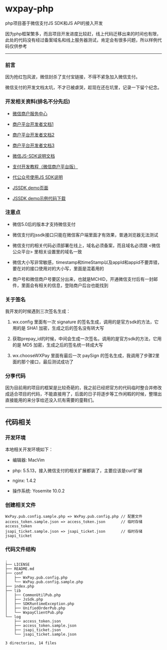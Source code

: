 wxpay-php
=========

php项目基于微信支付JS SDK和JS API的接入开发

因为php框架繁多，而且项目开发进度比较赶，线上代码迁移出来的时间也有限，此处的代码没有经过备案域名和线上服务器测试，肯定会有很多问题，所以样例代码仅供参考

---

### 前言

因为抢红包风波，微信封杀了支付宝链接，不得不紧急加入微信支付。

微信支付的开发文档太坑，不才已被虐哭，趁现在还在坑里，记录一下留个纪念。

### 开发相关资料(排名不分先后)

* [微信商户服务中心](https://mp.weixin.qq.com/paymch/readtemplate?t=mp/business/faq2_tmpl)

* [商户平台开发者文档1](http://pay.weixin.qq.com/wiki/doc/api/index.html)

* [商户平台开发者文档2](http://pay.weixin.qq.com/wiki/doc/api/jsapi.php)

* [商户平台开发者文档3](http://pay.weixin.qq.com/wiki/doc/api/index.php?chapter=1_1)

* [微信JS-SDK说明文档](http://mp.weixin.qq.com/wiki/7/aaa137b55fb2e0456bf8dd9148dd613f.html)

* [支付开发教程（微信商户平台版）](https://mp.weixin.qq.com/paymch/readtemplate?t=mp/business/course3_tmpl)

* [代公众号使用JS SDK说明](https://open.weixin.qq.com/cgi-bin/showdocument?action=doc&id=open1421823488&t=0.37369911512359977)

* [JSSDK demo页面](http://demo.open.weixin.qq.com/jssdk/)

* [JSSDK demo示例代码下载](http://demo.open.weixin.qq.com/jssdk/sample.zip)

### 注意点

* 微信5.0后的版本才支持微信支付

* 微信支付的jssdk接口只能在微信客户端里面才有效果，普通浏览器无法测试

* 微信支付的相关代码必须部署在线上，域名必须备案，而且域名必须跟 <微信公众平台> 里相关设置里的域名一致

* 微信大小写非常敏感，timestamp和timeStamp以及appId和appid不要弄错，要在对的接口使用对的大小写，里面是混着用的

* 商户号和微信商户号要区分出来，也就是MCHID，开通微信支付后有一封邮件，里面会有相关的信息，登陆商户后台也能找到

### 关于签名

我开发的时候遇到三次签名生成：

1. wx.config 里面有一次 signature 的签名生成，调用的是官方sdk的方法，它用的是 SHA1 加密，生成之后的签名没有转大写

2. 获取prepay\_id的时候，中间会生成一次签名，调用的是官方sdk的方法，它用的是 MD5 加密，生成之后的签名统一转成大写

3. wx.chooseWXPay 里面有最后一次 paySign 的签名生成，我调用了步骤2里面的那个接口，最后测试成功了

### 分享代码

因为目前用的项目的框架是比较奇葩的，我之前已经把官方的代码临时整合并修改成适合项目的代码，不能直接用了，后面的日子将逐步等工作闲暇的时候，整理出直接能用的来分享给还没入坑有需要的童鞋们。

---

## 代码相关

### 开发环境

本地相关开发环境如下：

* 编辑器: MacVim

* php: 5.5.13，接入微信支付的相关扩展都装了，主要应该是curl扩展

* nginx: 1.4.2

* 操作系统: Yosemite 10.0.2

### 创建相关文件

    WxPay.pub.config.sample.php => WxPay.pub.config.php // 配置文件
    access_token.sample.json => access_token.json       // 临时存储access_token
    jsapi_ticket.sample.json => jsapi_ticket.json       // 临时存储jsapi_ticket

### 代码文件结构

    .
    ├── LICENSE
    ├── README.md
    ├── conf
    │   ├── WxPay.pub.config.php
    │   └── WxPay.pub.config.sample.php
    ├── index.php
    ├── lib
    │   ├── CommonUtilPub.php
    │   ├── JsSdk.php
    │   ├── SDKRuntimeException.php
    │   ├── UnifiedOrderPub.php
    │   └── WxpayClientPub.php
    └── log
        ├── access_token.json
        ├── access_token.sample.json
        ├── jsapi_ticket.json
        └── jsapi_ticket.sample.json

    3 directories, 14 files
